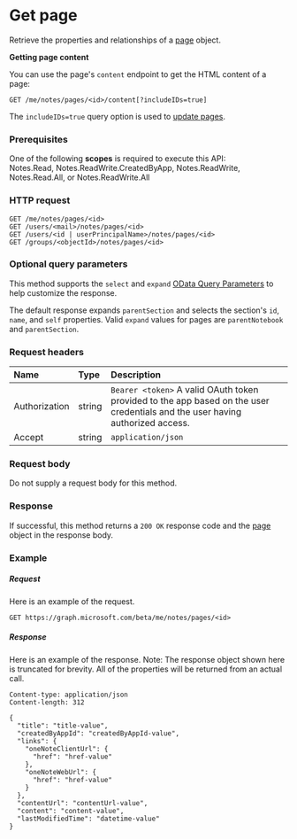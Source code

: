 # Get page

Retrieve the properties and relationships of a [page](../resources/page.md) object.

**Getting page content**

You can use the page's `content` endpoint to get the HTML content of a page:

```
GET /me/notes/pages/<id>/content[?includeIDs=true]
```

The `includeIDs=true` query option is used to [update pages](../api/page_update.md).

### Prerequisites
One of the following **scopes** is required to execute this API:  
Notes.Read, Notes.ReadWrite.CreatedByApp, Notes.ReadWrite, Notes.Read.All, or Notes.ReadWrite.All
### HTTP request
<!-- { "blockType": "ignored" } -->
```http
GET /me/notes/pages/<id>
GET /users/<mail>/notes/pages/<id>
GET /users/<id | userPrincipalName>/notes/pages/<id>
GET /groups/<objectId>/notes/pages/<id>
```
### Optional query parameters
This method supports the `select` and `expand` [OData Query Parameters](http://graph.microsoft.io/docs/overview/query_parameters) to help customize the response.

The default response expands `parentSection` and selects the section's `id`, `name`, and `self` properties. Valid `expand` values for pages are `parentNotebook` and `parentSection`.

### Request headers
| Name       | Type | Description|
|:-----------|:------|:----------|
| Authorization  | string  | `Bearer <token>` A valid OAuth token provided to the app based on the user credentials and the user having authorized access. |
| Accept | string | `application/json` |

### Request body
Do not supply a request body for this method.
### Response
If successful, this method returns a `200 OK` response code and the [page](../resources/page.md) object in the response body.
### Example
##### Request
Here is an example of the request.
<!-- {
  "blockType": "request",
  "name": "get_page"
}-->
```http
GET https://graph.microsoft.com/beta/me/notes/pages/<id>
```
##### Response
Here is an example of the response. Note: The response object shown here is truncated for brevity. All of the properties will be returned from an actual call.
<!-- {
  "blockType": "response",
  "truncated": true,
  "@odata.type": "microsoft.graph.page"
} -->
```http
Content-type: application/json
Content-length: 312

{
  "title": "title-value",
  "createdByAppId": "createdByAppId-value",
  "links": {
    "oneNoteClientUrl": {
      "href": "href-value"
    },
    "oneNoteWebUrl": {
      "href": "href-value"
    }
  },
  "contentUrl": "contentUrl-value",
  "content": "content-value",
  "lastModifiedTime": "datetime-value"
}
```

<!-- uuid: 8fcb5dbc-d5aa-4681-8e31-b001d5168d79
2015-10-25 14:57:30 UTC -->
<!-- {
  "type": "#page.annotation",
  "description": "Get page",
  "keywords": "",
  "section": "documentation",
  "tocPath": ""
}-->